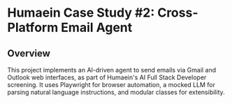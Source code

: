 # Humaein Case Study #2: Cross-Platform Email Agent

## Overview

This project implements an AI-driven agent to send emails via Gmail and Outlook web interfaces, as part of Humaein's AI Full Stack Developer screening. It uses Playwright for browser automation, a mocked LLM for parsing natural language instructions, and modular classes for extensibility.
